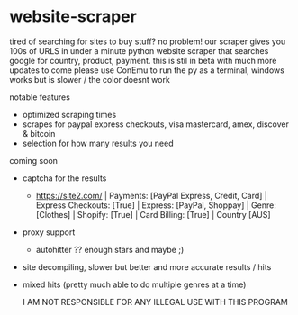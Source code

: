 # website-scraper
tired of searching for sites to buy stuff? no problem! our scraper gives you 100s of URLS in under a minute
python website scraper that searches google for country, product, payment. 
this is stil in beta with much more updates to come
please use ConEmu to run the py as a terminal, windows works but is slower / the color doesnt work

notable features
- optimized scraping times
- scrapes for paypal express checkouts, visa mastercard, amex, discover & bitcoin
- selection for how many results you need

coming soon
- captcha for the results
  - https://site2.com/ | Payments: [PayPal Express, Credit, Card] | Express Checkouts: [True] | Express: [PayPal, Shoppay] | Genre: [Clothes] | Shopify: [True] | Card Billing: [True] | Country [AUS]
- proxy support
  - autohitter ?? enough stars and maybe ;)
- site decompiling, slower but better and more accurate results / hits
- mixed hits (pretty much able to do multiple genres at a time)

  I AM NOT RESPONSIBLE FOR ANY ILLEGAL USE WITH THIS PROGRAM
  
